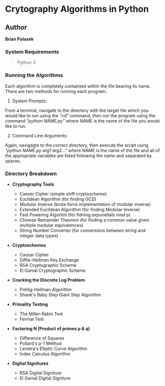 # Crytography Algorithms in Python

## Author
**Brian Polasek**

### System Requirements
> Python 3

### Running the Algorithms

Each algorithm is completely containted within the file bearing its name. There are two methods for running each program;


1. System Prompts:

From a terminal, navigate to the directory with the target file which you would like to run using the _"cd"_ command, then run the program using the command _"python NAME.py"_ where NAME is the name of the file you would like to run.

2. Command Line Arguments:

Again, navigagte to the correct directory, then execute the script using _"python NAME.py arg1 arg2..."_ where NAME is the name of the file and all of the appropriate variables are listed following the name and separated by spaces.

### Directory Breakdown

* **Cryptography Tools**
	* Caeser Cipher (simple shift cryptoscheme)
	* Euclidean Algorithm (for finding GCD)
	* Modular Inverse (brute force implementation of modular inverse)
	* Extended Euclidean Algorithm (for finding Modular Inverse)
	* Fast Powering Algoritm (for fidning exponetials mod p)
	* Chinese Remainder Theorem (for finding a common value given multiple modular equivalences)
	* String Number Converter (for conversions between string and integer data types)

* **Cryptoschemes**
	* Caesar Cipher
	* Diffie-Hellman Key Exchange
	* RSA Cryptographic Scheme
	* El Gamal Cryptographic Scheme

* **Cracking the Discrete Log Problem**
	* Pohlig-Hellman Algorithm
	* Shank's Baby Step Giant Step Algorithm

* **Primality Testing**
	* The Miller-Rabin Test
	* Fermat Test

* **Factoring N (Product of primes p & q)**
	* Difference of Squares
	* Pollard's p-1 Method
	* Lenstra's Elliptic Curve Algorithm
	* Index Calculus Algorithm

* **Digital Signitures**
	* RSA Digital Signiture
	* El Gamal Digital Signiture